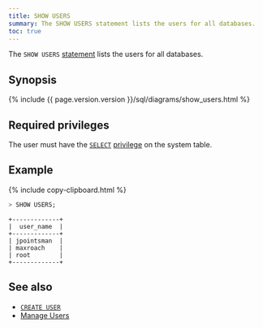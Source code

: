 ```yaml
---
title: SHOW USERS
summary: The SHOW USERS statement lists the users for all databases.
toc: true
---
```


The `SHOW USERS` [statement](sql-statements.html) lists the users for all databases.

## Synopsis

<div>
  {%  include {{  page.version.version  }}/sql/diagrams/show_users.html %}
</div>

## Required privileges

The user must have the [`SELECT`](select-clause.html) [privilege](authorization.html#assign-privileges) on the system table.

## Example

{%  include copy-clipboard.html %}
~~~ sql
> SHOW USERS;
~~~

~~~
+-------------+
|  user_name  |
+-------------+
| jpointsman  |
| maxroach    |
| root        |
+-------------+
~~~

## See also

- [`CREATE USER`](create-user.html)
- [Manage Users](create-and-manage-users.html)
